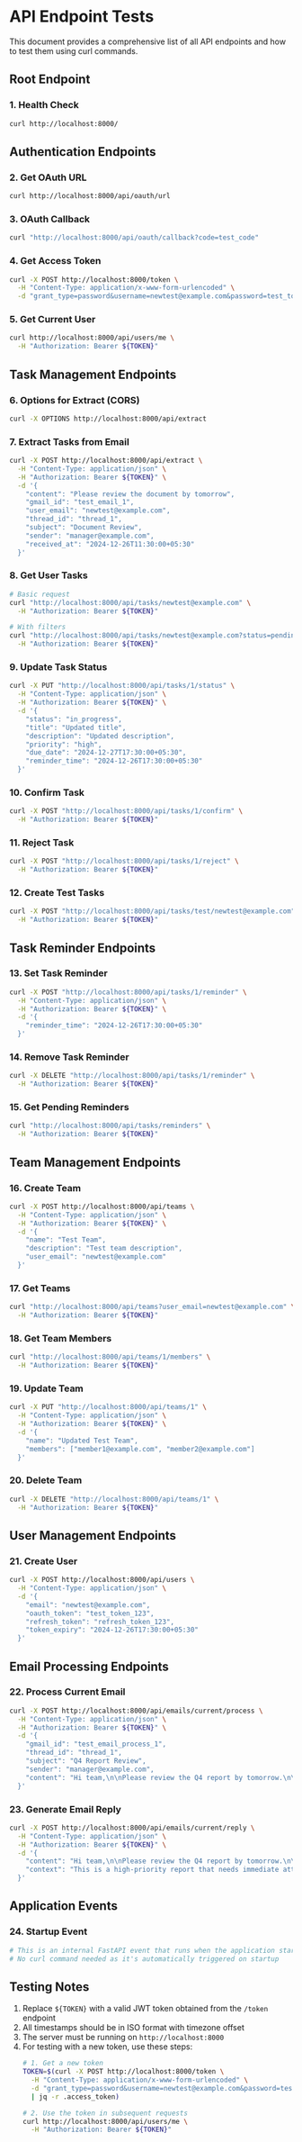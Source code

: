 # API Endpoint Tests

This document provides a comprehensive list of all API endpoints and how to test them using curl commands.

## Root Endpoint

### 1. Health Check
```bash
curl http://localhost:8000/
```

## Authentication Endpoints

### 2. Get OAuth URL
```bash
curl http://localhost:8000/api/oauth/url
```

### 3. OAuth Callback
```bash
curl "http://localhost:8000/api/oauth/callback?code=test_code"
```

### 4. Get Access Token
```bash
curl -X POST http://localhost:8000/token \
  -H "Content-Type: application/x-www-form-urlencoded" \
  -d "grant_type=password&username=newtest@example.com&password=test_token_123"
```

### 5. Get Current User
```bash
curl http://localhost:8000/api/users/me \
  -H "Authorization: Bearer ${TOKEN}"
```

## Task Management Endpoints

### 6. Options for Extract (CORS)
```bash
curl -X OPTIONS http://localhost:8000/api/extract
```

### 7. Extract Tasks from Email
```bash
curl -X POST http://localhost:8000/api/extract \
  -H "Content-Type: application/json" \
  -H "Authorization: Bearer ${TOKEN}" \
  -d '{
    "content": "Please review the document by tomorrow",
    "gmail_id": "test_email_1",
    "user_email": "newtest@example.com",
    "thread_id": "thread_1",
    "subject": "Document Review",
    "sender": "manager@example.com",
    "received_at": "2024-12-26T11:30:00+05:30"
  }'
```

### 8. Get User Tasks
```bash
# Basic request
curl "http://localhost:8000/api/tasks/newtest@example.com" \
  -H "Authorization: Bearer ${TOKEN}"

# With filters
curl "http://localhost:8000/api/tasks/newtest@example.com?status=pending,in_progress&priority=high,medium&search_query=review" \
  -H "Authorization: Bearer ${TOKEN}"
```

### 9. Update Task Status
```bash
curl -X PUT "http://localhost:8000/api/tasks/1/status" \
  -H "Content-Type: application/json" \
  -H "Authorization: Bearer ${TOKEN}" \
  -d '{
    "status": "in_progress",
    "title": "Updated title",
    "description": "Updated description",
    "priority": "high",
    "due_date": "2024-12-27T17:30:00+05:30",
    "reminder_time": "2024-12-26T17:30:00+05:30"
  }'
```

### 10. Confirm Task
```bash
curl -X POST "http://localhost:8000/api/tasks/1/confirm" \
  -H "Authorization: Bearer ${TOKEN}"
```

### 11. Reject Task
```bash
curl -X POST "http://localhost:8000/api/tasks/1/reject" \
  -H "Authorization: Bearer ${TOKEN}"
```

### 12. Create Test Tasks
```bash
curl -X POST "http://localhost:8000/api/tasks/test/newtest@example.com" \
  -H "Authorization: Bearer ${TOKEN}"
```

## Task Reminder Endpoints

### 13. Set Task Reminder
```bash
curl -X POST "http://localhost:8000/api/tasks/1/reminder" \
  -H "Content-Type: application/json" \
  -H "Authorization: Bearer ${TOKEN}" \
  -d '{
    "reminder_time": "2024-12-26T17:30:00+05:30"
  }'
```

### 14. Remove Task Reminder
```bash
curl -X DELETE "http://localhost:8000/api/tasks/1/reminder" \
  -H "Authorization: Bearer ${TOKEN}"
```

### 15. Get Pending Reminders
```bash
curl "http://localhost:8000/api/tasks/reminders" \
  -H "Authorization: Bearer ${TOKEN}"
```

## Team Management Endpoints

### 16. Create Team
```bash
curl -X POST http://localhost:8000/api/teams \
  -H "Content-Type: application/json" \
  -H "Authorization: Bearer ${TOKEN}" \
  -d '{
    "name": "Test Team",
    "description": "Test team description",
    "user_email": "newtest@example.com"
  }'
```

### 17. Get Teams
```bash
curl "http://localhost:8000/api/teams?user_email=newtest@example.com" \
  -H "Authorization: Bearer ${TOKEN}"
```

### 18. Get Team Members
```bash
curl "http://localhost:8000/api/teams/1/members" \
  -H "Authorization: Bearer ${TOKEN}"
```

### 19. Update Team
```bash
curl -X PUT "http://localhost:8000/api/teams/1" \
  -H "Content-Type: application/json" \
  -H "Authorization: Bearer ${TOKEN}" \
  -d '{
    "name": "Updated Test Team",
    "members": ["member1@example.com", "member2@example.com"]
  }'
```

### 20. Delete Team
```bash
curl -X DELETE "http://localhost:8000/api/teams/1" \
  -H "Authorization: Bearer ${TOKEN}"
```

## User Management Endpoints

### 21. Create User
```bash
curl -X POST http://localhost:8000/api/users \
  -H "Content-Type: application/json" \
  -d '{
    "email": "newtest@example.com",
    "oauth_token": "test_token_123",
    "refresh_token": "refresh_token_123",
    "token_expiry": "2024-12-26T17:30:00+05:30"
  }'
```

## Email Processing Endpoints

### 22. Process Current Email
```bash
curl -X POST http://localhost:8000/api/emails/current/process \
  -H "Content-Type: application/json" \
  -H "Authorization: Bearer ${TOKEN}" \
  -d '{
    "gmail_id": "test_email_process_1",
    "thread_id": "thread_1",
    "subject": "Q4 Report Review",
    "sender": "manager@example.com",
    "content": "Hi team,\n\nPlease review the Q4 report by tomorrow.\n\nThanks"
  }'
```

### 23. Generate Email Reply
```bash
curl -X POST http://localhost:8000/api/emails/current/reply \
  -H "Content-Type: application/json" \
  -H "Authorization: Bearer ${TOKEN}" \
  -d '{
    "content": "Hi team,\n\nPlease review the Q4 report by tomorrow.\n\nThanks",
    "context": "This is a high-priority report that needs immediate attention."
  }'
```

## Application Events

### 24. Startup Event
```bash
# This is an internal FastAPI event that runs when the application starts
# No curl command needed as it's automatically triggered on startup
```

## Testing Notes

1. Replace `${TOKEN}` with a valid JWT token obtained from the `/token` endpoint
2. All timestamps should be in ISO format with timezone offset
3. The server must be running on `http://localhost:8000`
4. For testing with a new token, use these steps:
   ```bash
   # 1. Get a new token
   TOKEN=$(curl -X POST http://localhost:8000/token \
     -H "Content-Type: application/x-www-form-urlencoded" \
     -d "grant_type=password&username=newtest@example.com&password=test_token_123" \
     | jq -r .access_token)
   
   # 2. Use the token in subsequent requests
   curl http://localhost:8000/api/users/me \
     -H "Authorization: Bearer ${TOKEN}"
   ```
